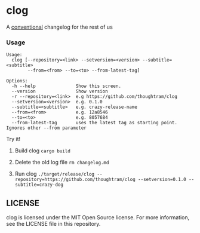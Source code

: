 clog
====

A [conventional](https://github.com/ajoslin/conventional-changelog/blob/master/CONVENTIONS.md) changelog for the rest of us

### Usage

```
Usage:
  clog [--repository=<link> --setversion=<version> --subtitle=<subtitle>
        --from=<from> --to=<to> --from-latest-tag]

Options:
  -h --help               Show this screen.
  --version               Show version
  -r --repository=<link>  e.g https://github.com/thoughtram/clog
  --setversion=<version>  e.g. 0.1.0
  --subtitle=<subtitle>   e.g. crazy-release-name
  --from=<from>           e.g. 12a8546
  --to=<to>               e.g. 8057684
  --from-latest-tag       uses the latest tag as starting point. Ignores other --from parameter
```

Try it!

1. Build clog `cargo build`

2. Delete the old log file `rm changelog.md`

3. Run clog `./target/release/clog --repository=https://github.com/thoughtram/clog --setversion=0.1.0 --subtitle=crazy-dog`

## LICENSE

clog is licensed under the MIT Open Source license. For more information, see the LICENSE file in this repository.
